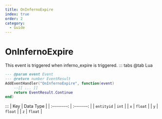 ```yaml
---
title: OnInfernoExpire
index: true
order: 2
category:
  - Guide
---
```


# OnInfernoExpire
This event is triggered when inferno_expire is triggered.
::: tabs
@tab Lua
```lua
--- @param event Event
--- @return number EventResult
AddEventHandler("OnInfernoExpire", function(event)
    --[[ ... ]]
    return EventResult.Continue
end)
```

:::
|     Key    | Data Type |
| :--------: | :-------: |
| `entityid` |   `int`   |
|     `x`    |  `float`  |
|     `y`    |  `float`  |
|     `z`    |  `float`  |